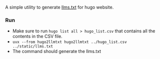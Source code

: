 A simple utility to generate [llms.txt](https://llmstxt.org/) for hugo website.

### Run

- Make sure to run `hugo list all > hugo_list.csv` that contains all the contents in the CSV file.
- `uvx --from hugo2llmtxt hugo2llmtxt ../hugo_list.csv  ../static/llms.txt`
- The command should generate the llms.txt


